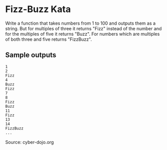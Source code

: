 # Fizz-Buzz Kata

Write a function that takes numbers from 1 to 100 and outputs them as a string. But for multiples of three it returns "Fizz" instead of the number and for the multiples of five it returns "Buzz". For numbers which are multiples of both three and five returns "FizzBuzz".

## Sample outputs
```
1
2
Fizz
4
Buzz
Fizz
7
8
Fizz
Buzz
11
Fizz
13
14
FizzBuzz
...
```

Source: cyber-dojo.org
